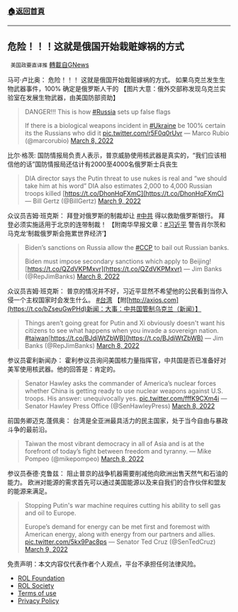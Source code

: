 ###  [:house:返回首頁](https://github.com/ourhimalayas/txt)
---


## 危险！！！这就是俄国开始栽赃嫁祸的方式
` 美国政要直译推` [轉載自GNews](https://gnews.org/zh-hans/2129815/)

马可·卢比奥： 危险！！！ 这就是俄国开始栽赃嫁祸的方式。 如果乌克兰发生生物武器事件，100% 确定是俄罗斯人干的 【图片大意：俄外交部称发现乌克兰实验室在发展生物武器，由美国防部资助】



> DANGER!!!
> This is how [#Russia](https://twitter.com/hashtag/Russia?src=hash&amp;ref_src=twsrc%5Etfw) sets up false flags 
> 
> If there is a biological weapons incident in [#Ukraine](https://twitter.com/hashtag/Ukraine?src=hash&amp;ref_src=twsrc%5Etfw) be 100% certain its the Russians who did it [pic.twitter.com/r5F0q0rUvr](https://t.co/r5F0q0rUvr)
> — Marco Rubio (@marcorubio) [March 8, 2022](https://twitter.com/marcorubio/status/1501299527659274247?ref_src=twsrc%5Etfw)



比尔·格茨: 国防情报局负责人表示，普京威胁使用核武器是真实的，“我们应该相信他的话”国防情报局还估计有2000至4000名俄罗斯士兵丧生



> DIA director says the Putin threat to use nukes is real and “we should take him at his word” DIA also estimates 2,000 to 4,000 Russian troops killed [https://t.co/DhonHqFXmC](https://t.co/DhonHqFXmC)
> — Bill Gertz (@BillGertz) [March 9, 2022](https://twitter.com/BillGertz/status/1501392135190298631?ref_src=twsrc%5Etfw)



众议员吉姆·班克斯： 拜登对俄罗斯的制裁却让 [#中共](https://twitter.com/hashtag/%E4%B8%AD%E5%85%B1?src=hashtag_click) 得以救助俄罗斯银行。 拜登必须实施适用于北京的连带制裁！ 【附南华早报文章：[#习近平](https://twitter.com/hashtag/%E4%B9%A0%E8%BF%91%E5%B9%B3?src=hashtag_click) 警告肖尔茨和马克龙‘制裁俄罗斯会拖累世界经济’】



> Biden’s sanctions on Russia allow the [#CCP](https://twitter.com/hashtag/CCP?src=hash&amp;ref_src=twsrc%5Etfw) to bail out Russian banks. 
> 
> Biden must impose secondary sanctions which apply to Beijing! [https://t.co/QZdVKPMxvr](https://t.co/QZdVKPMxvr)
> — Jim Banks (@RepJimBanks) [March 8, 2022](https://twitter.com/RepJimBanks/status/1501344040272420868?ref_src=twsrc%5Etfw)



众议员吉姆·班克斯： 普京的情况并不好，习近平显然不希望他的公民看到当你入侵一个主权国家时会发生什么。 [#台湾](https://twitter.com/hashtag/%E5%8F%B0%E6%B9%BE?src=hashtag_click) 【附[http://axios.com](https://t.co/bZseuGwPHd)新闻：大事：中共国管制乌克兰（新闻）】



> Things aren’t going great for Putin and Xi obviously doesn't want his citizens to see what happens when you invade a sovereign nation. [#taiwan](https://twitter.com/hashtag/taiwan?src=hash&amp;ref_src=twsrc%5Etfw)[https://t.co/BJdiWtZbWB](https://t.co/BJdiWtZbWB)
> — Jim Banks (@RepJimBanks) [March 8, 2022](https://twitter.com/RepJimBanks/status/1501331865365581824?ref_src=twsrc%5Etfw)



参议员霍利新闻办： 霍利参议员询问美国核力量指挥官，中共国是否已准备好对美军使用核武器。他的回答是：肯定的。



> Senator Hawley asks the commander of America’s nuclear forces whether China is getting ready to use nuclear weapons against U.S. troops. His answer: unequivocally yes. [pic.twitter.com/fffK9CXm4i](https://t.co/fffK9CXm4i)
> — Senator Hawley Press Office (@SenHawleyPress) [March 8, 2022](https://twitter.com/SenHawleyPress/status/1501302530399162382?ref_src=twsrc%5Etfw)



前国务卿迈克.蓬佩奥： 台湾是全亚洲最具活力的民主国家，处于当今自由与暴政斗争的最前沿。



> Taiwan the most vibrant democracy in all of Asia and is at the forefront of today’s fight between freedom and tyranny.
> — Mike Pompeo (@mikepompeo) [March 8, 2022](https://twitter.com/mikepompeo/status/1501324235561742338?ref_src=twsrc%5Etfw)



参议员泰德·克鲁兹： 阻止普京的战争机器需要削减他向欧洲出售天然气和石油的能力。 欧洲对能源的需求首先可以通过美国能源以及来自我们的合作伙伴和盟友的能源来满足。



> Stopping Putin's war machine requires cutting his ability to sell gas and oil to Europe.
> 
> Europe’s demand for energy can be met first and foremost with American energy, along with energy from our partners and allies. [pic.twitter.com/5kx9Pac8ps](https://t.co/5kx9Pac8ps)
> — Senator Ted Cruz (@SenTedCruz) [March 9, 2022](https://twitter.com/SenTedCruz/status/1501379242243735553?ref_src=twsrc%5Etfw)



 

免责声明：本文内容仅代表作者个人观点，平台不承担任何法律风险。

- [ROL Foundation](https://rolfoundation.org/)
- [ROL Society](https://rolsociety.org/)
- [Terms of use](https://gnews.org/terms-of-use-3/)
- [Privacy Policy](https://gnews.org/privacy-policy/)
